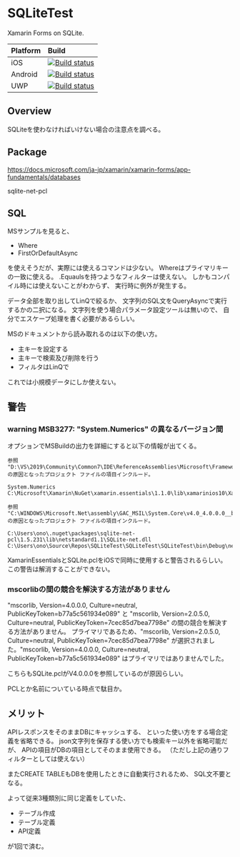 # SQLiteTest
Xamarin Forms on SQLite.

| Platform | Build |
|:----|:----|
| iOS | [![Build status](https://build.appcenter.ms/v0.1/apps/dad9fbdd-1ed6-43c3-924e-99727bd24a05/branches/master/badge)](https://appcenter.ms) |
| Android | [![Build status](https://build.appcenter.ms/v0.1/apps/74e0e15b-fd22-49fb-96c8-06e56c9617bd/branches/master/badge)](https://appcenter.ms) |
| UWP | [![Build status](https://build.appcenter.ms/v0.1/apps/9ea3039a-ab0f-4092-83c5-d736903f910b/branches/master/badge)](https://appcenter.ms) |

## Overview
SQLiteを使わなければいけない場合の注意点を調べる。

## Package

https://docs.microsoft.com/ja-jp/xamarin/xamarin-forms/app-fundamentals/databases

sqlite-net-pcl

## SQL

MSサンプルを見ると、

- Where
- FirstOrDefaultAsync

を使えそうだが、実際には使えるコマンドは少ない。
Whereはプライマリキーの一致に使える。
.Equaulsを持つようなフィルターは使えない。
しかもコンパイル時には使えないことがわからず、
実行時に例外が発生する。

データ全部を取り出してLinQで絞るか、
文字列のSQL文をQueryAsyncで実行するかの二択になる。
文字列を使う場合パラメータ設定ツールは無いので、
自分でエスケープ処理を書く必要があるらしい。

MSのドキュメントから読み取れるのは以下の使い方。

- 主キーを設定する
- 主キーで検索及び削除を行う
- フィルタはLinQで

これでは小規模データにしか使えない。

## 警告

### warning MSB3277: "System.Numerics" の異なるバージョン間

オプションでMSBuildの出力を詳細にすると以下の情報が出てくる。

```
参照 "D:\VS\2019\Community\Common7\IDE\ReferenceAssemblies\Microsoft\Framework\Xamarin.iOS\v1.0\System.Numerics.dll" の原因となったプロジェクト ファイルの項目インクルード。

System.Numerics
C:\Microsoft\Xamarin\NuGet\xamarin.essentials\1.1.0\lib\xamarinios10\Xamarin.Essentials.dll

参照 "C:\WINDOWS\Microsoft.Net\assembly\GAC_MSIL\System.Core\v4.0_4.0.0.0__b77a5c561934e089\System.Core.dll" の原因となったプロジェクト ファイルの項目インクルード。

C:\Users\ono\.nuget\packages\sqlite-net-pcl\1.5.231\lib\netstandard1.1\SQLite-net.dll
C:\Users\ono\Source\Repos\SQLiteTest\SQLiteTest\SQLiteTest\bin\Debug\netstandard2.0\SQLiteTest.dll
```

XamarinEssentialsとSQLite.pclをiOSで同時に使用すると警告されるらしい。
この警告は解消することができない。

### mscorlibの間の競合を解決する方法がありません

"mscorlib, Version=4.0.0.0, Culture=neutral, PublicKeyToken=b77a5c561934e089" と "mscorlib, Version=2.0.5.0, Culture=neutral, PublicKeyToken=7cec85d7bea7798e" の間の競合を解決する方法がありません。
プライマリであるため、"mscorlib, Version=2.0.5.0, Culture=neutral, PublicKeyToken=7cec85d7bea7798e" が選択されました。"mscorlib, Version=4.0.0.0, Culture=neutral, PublicKeyToken=b77a5c561934e089" はプライマリではありませんでした。

こちらもSQLite.pclがV4.0.0.0を参照しているのが原因らしい。

PCLとか名前についている時点で駄目か。

## メリット

APIレスポンスをそのままDBにキャッシュする、
といった使い方をする場合定義を省略できる。
json文字列を保存する使い方でも検索キー以外を省略可能だが、
APIの項目がDBの項目としてそのまま使用できる。
（ただし上記の通りフィルターとしては使えない）

またCREATE TABLEもDBを使用したときに自動実行されるため、
SQL文不要となる。

よって従来3種類別に同じ定義をしていた、

- テーブル作成
- テーブル定義
- API定義

が1回で済む。
